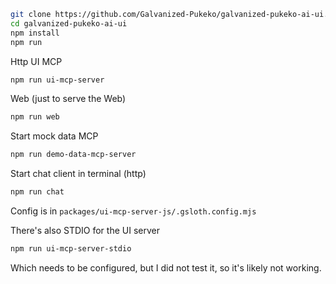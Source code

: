 ```bash
git clone https://github.com/Galvanized-Pukeko/galvanized-pukeko-ai-ui.git
cd galvanized-pukeko-ai-ui
npm install
npm run 
```

Http UI MCP
```bash
npm run ui-mcp-server
```

Web (just to serve the Web)
```bash
npm run web
```

Start mock data MCP
```bash
npm run demo-data-mcp-server
```

Start chat client in terminal (http)
```bash
npm run chat
```

Config is in `packages/ui-mcp-server-js/.gsloth.config.mjs`

There's also STDIO for the UI server
```bash
npm run ui-mcp-server-stdio
```

Which needs to be configured, but I did not test it, so it's likely not working.
